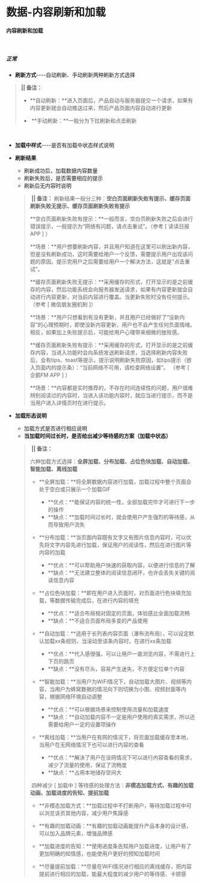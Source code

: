 # 数据-内容刷新和加载

#### 内容刷新和加载

﻿

##### 正常

- **刷新方式**----自动刷新、手动刷新两种刷新方式选择

> **||   备注：**
>
> - ​    **自动刷新：**进入页面后，产品自动与服务器提交一个请求，如果有内容更新就会自动推送过来，然后产品页面内容自动进行更新
>
> - ​    **手动刷新：**一般分为下拉刷新和点击刷新

﻿

- **加载中样式**----是否有加载中状态样式说明

- **刷新结果**
  - 刷新成功后，加载数据内容数量
  - 刷新失败后，是否需要相应的提示
  - 刷新后无内容时说明

  > ​    **||   备注：** 刷新结果一般分三种：**空白页面刷新失败有提示、缓存页面刷新失败无提示、缓存页面刷新失败有提示**
  >
  > ​        **空白页面刷新失败有提示：**一般而言，空白页刷新失败之后会进行错误提示，一般提示为“网络有问题，请点击重试”。（参考 [ 读读日报 APP ] ）
  >
  > ​        **场景：**用户想要刷新内容，并且用户知道在这里可以刷出新内容，但是没有刷新成功，这时需要给用户一个反馈，需要提示用户出现该问题的原因。提示完用户之后需要给用户一个解决方法，这就是“点击重试”。
  >
  > 
  >
  > ​        **缓存页面刷新失败无提示：**采用缓存的形式，打开显示的是之前缓存的内容，然后功能系统会向服务器发送请求，如果有内容更新就会自动进行内容更新，对当前内容进行覆盖。当更新失败时没有任何提示。（参考 [ 微信朋友圈机制 ]）
  >
  > ​        **场景：**用户只想看到有没有更新，并且用户已经做好了“没新内容”的心理预期时，即使没新内容更新，用户也不会产生任何负面情绪。相反，如果加上失败提示后，可能给用户心理带来细微的挫败感。
  >
  > 
  >
  > ​        **缓存页面刷新失败有提示：**采用缓存的形式，打开显示的是之前缓存内容，当进入功能时会向系统发送刷新请求，当选择刷新内容失败后，会有tips、toast等提示，提示说明刷新失败原因，如tips提示（嵌入页面内的提示条）：“当前网络不可用，请检查网络设置”。 （参考 [ 企鹅FM APP ] ）
  >
  > ​        **场景：**内容都是实时推荐的，不存在时间连续性的问题，用户很难辨别阅读过的内容时，当进入该功能内容时，就应当进行提示，而不是当用户进入详情页时在进行提示。



- **加载形态说明**
  - 加载方式是否进行相应说明
  - **当加载时间过长时，是否给出减少等待感的方案（加载中状态）**

  > ​    **||   备注：**
  >
  > ​        六种加载方式选择：**全屏加载、分布加载、占位色块加载、自动加载、智能加载、离线加载**
  >
  > - **全屏加载：**将全屏数据内容进行加载，加载过程中整个页面会处于空白或只展示一个加载GIF
  >   - **优点：**能保证内容的统一性，全部加载完毕才可进行下一步的操作
  >   - **缺点：**加载时间过长时，就会使用户产生强烈的等待感，从而导致用户流失
  >
  > - **分布加载：**当页面内容既有文字又有图片信息内容时，可以优先将文字内容先进行加载，保证用户的阅读性，然后在进行图片等内容的加载
  >   - **优点：**可以帮助用户快速的获取内容，以便进行信息的了解
  >   - **缺点：**无法建立整体的阅读信息闭环，也许会丢失关键的阅读信息内容
  >
  > - **占位色块加载：**即在用户进入页面时，对页面进行色块填充加载，等数据传输完成后，在进行内容的填充
  >   - **优点：**适合布局相对固定的页面，体验感比全面加载流畅
  >   - **缺点：**不适合页面布局多变的产品使用
  >
  > - **自动加载：**适用于长列表内容页面（瀑布流布局），可以设定默认加载xx条规则，当滚动至该条内容时，在进行xx条加载
  >   - **优点：**代入感很强，可以让用户一直浏览内容，不需进行上下页的跳页
  >   - **缺点：**没有尽头，容易产生迷失，不方便定位单个内容
  >
  > - **智能加载：**当用户为WiFi情况下，自动加载大图片、视频等内容，当用户为蜂窝数据的情况向下则切换为小图、视频封面等内容，根据网络环境自动调整
  >   - **优点：**可以根据场景来控制使用流量和加载速度
  >   - **缺点：**自动加载内容不一定是用户使用的真实需求，所以还需要给用户一定的设置项操作
  >
  > - **离线加载：**当用户在有网的情况下，将页面加载缓存至本地，当用户在无网络情况下也可以进行内容的查看
  >   - **优点：**解决了用户在没网情况下可以进行内容查看的需求，减少了流量的使用，保证了流畅度
  >   - **缺点：**占用本地储存空间大
  >
  > 
  >
  > ​        四种减少 [ 加载中 ] 等待感的处理方法：**非模态加载方式、有趣的加载动画、加载进度的告知、提前加载**
  >
  > -  **非模态加载方式：**加载过程中不打断用户，等待加载过程中可以浏览该页其他内容，减少用户焦躁感
  >
  > -  **有趣的加载动画：**有趣的加载动画能提升产品本身的设计感，可以加入品牌元素，增强品牌感
  >
  > - **加载进度的告知：**使用进度条告知用户加载进度，让用户有了更加明确的知情感，也能使用户更好的预知加载时间
  > - **尽量提前加载：**尽量在WiFi情况进行相应的离线缓存，把内容提前进行相应的加载，能最大程度的减少用户的等待感、卡顿感

